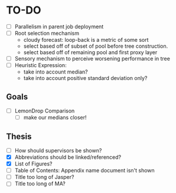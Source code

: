 # TO-DO
- [ ] Parallelism in parent job deployment 
- [ ] Root selection mechanism
    - cloudy forecast: loop-back is a metric of some sort
    - select based off of subset of pool before tree construction.
    - select based off of remaining pool and first proxy layer
- [ ] Sensory mechanism to perceive worsening performance in tree 
- [ ] Heuristic Expression: 
    - take into account median? 
    - take into account positive standard deviation only?


## Goals
- [ ] LemonDrop Comparison
    - [ ] make our medians closer!

## Thesis 
- [ ] How should supervisors be shown?
- [X] Abbreviations should be linked/referenced?
- [X] List of Figures?
- [ ] Table of Contents: Appendix name document isn't shown
- [ ] Title too long of Jasper? 
- [ ] Title too long of MA? 
